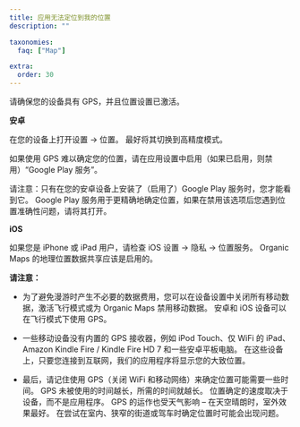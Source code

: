 ```yaml
---
title: 应用无法定位到我的位置
description: ""

taxonomies:
  faq: ["Map"]

extra:
  order: 30
---
```


请确保您的设备具有 GPS，并且位置设置已激活。

**安卓**

在您的设备上打开设置 → 位置。
最好将其切换到高精度模式。

如果使用 GPS 难以确定您的位置，请在应用设置中启用（如果已启用，则禁用）“Google Play 服务”。

请注意：只有在您的安卓设备上安装了（启用了）Google Play 服务时，您才能看到它。
Google Play 服务用于更精确地确定位置，如果在禁用该选项后您遇到位置准确性问题，请将其打开。

**iOS**

如果您是 iPhone 或 iPad 用户，请检查 iOS 设置 → 隐私 → 位置服务。
Organic Maps 的地理位置数据共享应该是启用的。

**请注意：**

* 为了避免漫游时产生不必要的数据费用，您可以在设备设置中关闭所有移动数据，激活飞行模式或为 Organic Maps 禁用移动数据。 安卓和 iOS 设备可以在飞行模式下使用 GPS。

* 一些移动设备没有内置的 GPS 接收器，例如 iPod Touch、仅 WiFi 的 iPad、Amazon Kindle Fire / Kindle Fire HD 7 和一些安卓平板电脑。 在这些设备上，只要您连接到互联网，我们的应用程序将显示您的大致位置。

* 最后，请记住使用 GPS（关闭 WiFi 和移动网络）来确定位置可能需要一些时间。 GPS 未被使用的时间越长，所需的时间就越长。 位置确定的速度取决于设备，而不是应用程序。 GPS 的运作也受天气影响 – 在天空晴朗时，室外效果最好。 在尝试在室内、狭窄的街道或驾车时确定位置时可能会出现问题。
